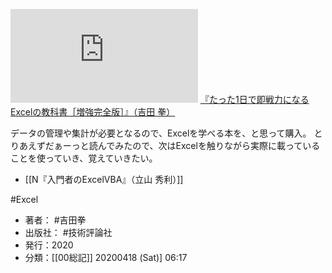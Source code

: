 [![](https://gyazo.com/dade04a7d850cd4d4e9a7402ac77bf0c.img)](http://amzn.to/2VfvFBw)
[『たった1日で即戦力になるExcelの教科書［増強完全版］』（吉田 拳）](https://amzn.to/2VfvFBw)

データの管理や集計が必要となるので、Excelを学べる本を、と思って購入。
とりあえずだぁーっと読んでみたので、次はExcelを触りながら実際に載っていることを使っていき、覚えていきたい。

- [[N『入門者のExcelVBA』（立山 秀利）]]

#Excel

- 著者： #吉田拳
- 出版社： #技術評論社
- 発行：2020
- 分類：[[00総記]]
20200418 (Sat)] 06:17
